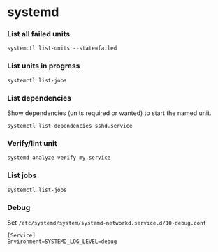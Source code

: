 # systemd

### List all failed units 

```
systemctl list-units --state=failed
```

### List units in progress

```
systemctl list-jobs
```

### List dependencies

Show dependencies (units required or wanted) to start the named unit. 

```
systemctl list-dependencies sshd.service
```
### Verify/lint unit

```
systemd-analyze verify my.service
```

### List jobs

```
systemctl list-jobs
```

### Debug

Set `/etc/systemd/system/systemd-networkd.service.d/10-debug.conf`

```
[Service]
Environment=SYSTEMD_LOG_LEVEL=debug
```

